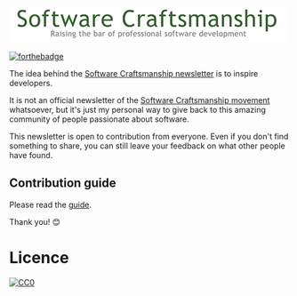 ![Software Craftsmanship banner](img/banner.png)

[![forthebadge](http://forthebadge.com/images/badges/built-with-love.svg)](http://forthebadge.com)

The idea behind the [Software Craftsmanship newsletter](https://scnewsletter.firebaseapp.com/) is to inspire developers.
 
It is not an official newsletter of the [Software Craftsmanship movement](http://manifesto.softwarecraftsmanship.org/) whatsoever, but it's just my personal way to give back to this amazing community of people passionate about software.

This newsletter is open to contribution from everyone. Even if you don't find something to share, you can still leave your feedback on what other people have found. 

## Contribution guide
Please read the [guide](contributing.md).

Thank you! :blush:

# Licence

<p xmlns:dct="http://purl.org/dc/terms/" xmlns:vcard="http://www.w3.org/2001/vcard-rdf/3.0#">
  <a rel="license"
     href="http://creativecommons.org/publicdomain/zero/1.0/">
    <img src="http://i.creativecommons.org/p/zero/1.0/88x31.png" style="border-style: none;" alt="CC0" />
  </a>
</p>


